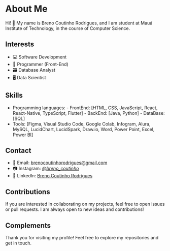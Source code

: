 # About Me

Hi! 👋 My name is Breno Coutinho Rodrigues, and I am student at Mauá Institute of Technology, in the course of Computer Science.

## Interests

- 💻 Software Development
- 📱 Programmer (Front-End)
- :card_file_box: Database Analyst
- 🖥️ Data Scientist


## Skills

- Programming languages:
      - FrontEnd: [HTML, CSS, JavaScript, React, React-Native, TypeScript, Flutter]
      - BackEnd: [Java, Python]
      - DataBase: [SQL]      
- Tools: [Figma, Visual Studio Code, Google Colab, Infogram, Alura, MySQL, LucidChart, LucidSpark, Draw.io, Word, Power Point, Excel, Power BI]

## Contact

- 📧 Email: brenocoutinhorodrigues@gmail.com
- :camera: Instagram: [@_breno_coutinho_](https://www.instagram.com/_breno_coutinho_/)
- 💼 LinkedIn: [Breno Coutinho Rodrigues](https://www.linkedin.com/in/breno-coutinho-rodrigues-a65a5b27a/)

## Contributions

If you are interested in collaborating on my projects, feel free to open issues or pull requests. I am always open to new ideas and contributions!

## Complements

Thank you for visiting my profile! Feel free to explore my repositories and get in touch.



